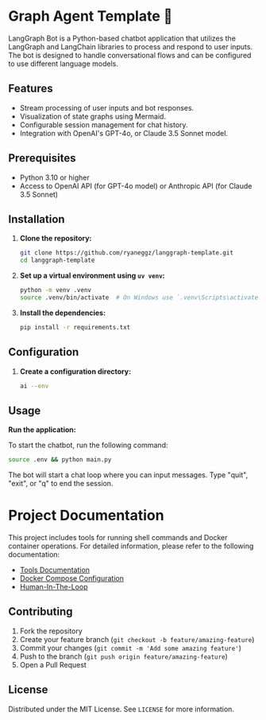 # Graph Agent Template 🤖

LangGraph Bot is a Python-based chatbot application that utilizes the LangGraph and LangChain libraries to process and respond to user inputs. The bot is designed to handle conversational flows and can be configured to use different language models.

## Features

- Stream processing of user inputs and bot responses.
- Visualization of state graphs using Mermaid.
- Configurable session management for chat history.
- Integration with OpenAI's GPT-4o, or Claude 3.5 Sonnet model.

## Prerequisites

- Python 3.10 or higher
- Access to OpenAI API (for GPT-4o model) or Anthropic API (for Claude 3.5 Sonnet)

## Installation

1. **Clone the repository:**

   ```bash
   git clone https://github.com/ryaneggz/langgraph-template.git
   cd langgraph-template
   ```

2. **Set up a virtual environment using `uv venv`:**

   ```bash
   python -m venv .venv
   source .venv/bin/activate  # On Windows use `.venv\Scripts\activate`
   ```

3. **Install the dependencies:**

   ```bash
   pip install -r requirements.txt
   ```

## Configuration

1. **Create a configuration directory:**

   ```bash
   ai --env
   ```

## Usage

**Run the application:**

   To start the chatbot, run the following command:

   ```bash
   source .env && python main.py
   ```

   The bot will start a chat loop where you can input messages. Type "quit", "exit", or "q" to end the session.

# Project Documentation

This project includes tools for running shell commands and Docker container operations. For detailed information, please refer to the following documentation:

- [Tools Documentation](./docs/tools.md)
- [Docker Compose Configuration](./docs/docker-compose.md)
- [Human-In-The-Loop](https://langchain-ai.github.io/langgraph/how-tos/create-react-agent-hitl/#usage)


## Contributing

1. Fork the repository
2. Create your feature branch (`git checkout -b feature/amazing-feature`)
3. Commit your changes (`git commit -m 'Add some amazing feature'`)
4. Push to the branch (`git push origin feature/amazing-feature`)
5. Open a Pull Request

## License

Distributed under the MIT License. See `LICENSE` for more information.